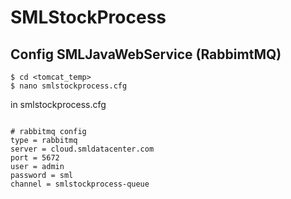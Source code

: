# SMLStockProcess

## Config SMLJavaWebService (RabbimtMQ)

```
$ cd <tomcat_temp>
$ nano smlstockprocess.cfg

```

in smlstockprocess.cfg 
```

# rabbitmq config
type = rabbitmq
server = cloud.smldatacenter.com
port = 5672
user = admin
password = sml
channel = smlstockprocess-queue

```

